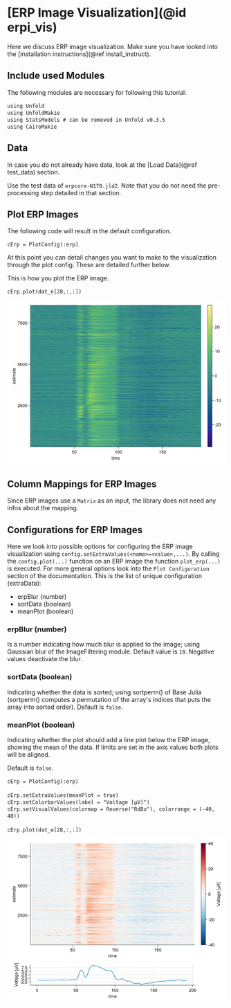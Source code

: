 # [ERP Image Visualization](@id erpi_vis)

Here we discuss ERP image visualization. 
Make sure you have looked into the [installation instructions](@ref install_instruct).

## Include used Modules
The following modules are necessary for following this tutorial:
```
using Unfold
using UnfoldMakie
using StatsModels # can be removed in Unfold v0.3.5
using CairoMakie
```

## Data
In case you do not already have data, look at the [Load Data](@ref test_data) section. 

Use the test data of `erpcore-N170.jld2`.
Note that you do not need the pre-processing step detailed in that section.

## Plot ERP Images

The following code will result in the default configuration. 
```
cErp = PlotConfig(:erp)
```
At this point you can detail changes you want to make to the visualization through the plot config. These are detailed further below. 

This is how you plot the ERP image.
```
cErp.plot(dat_e[28,:,:])
```

![Default ERP Image](../images/erp_image_default.png)

## Column Mappings for ERP Images

Since ERP images use a `Matrix` as an input, the library does not need any infos about the mapping.

## Configurations for ERP Images

Here we look into possible options for configuring the ERP image visualization using `config.setExtraValues(<name>=<value>,...)`.
By calling the `config.plot(...)` function on an ERP image the function `plot_erp(...)` is executed.
For more general options look into the `Plot Configuration` section of the documentation.
This is the list of unique configuration (extraData):
- erpBlur (number)
- sortData (boolean)
- meanPlot (boolean)


### erpBlur (number)
Is a number indicating how much blur is applied to the image; using Gaussian blur of the ImageFiltering module. 
Default value is `10`. Negative values deactivate the blur.

### sortData (boolean)
Indicating whether the data is sorted; using sortperm() of Base Julia 
(sortperm() computes a permutation of the array's indices that puts the array into sorted order). 
Default is `false`.

### meanPlot (boolean)
Indicating whether the plot should add a line plot below the ERP image, showing the mean of the data.
If limits are set in the axis values both plots will be aligned.

Default is `false`.


```
cErp = PlotConfig(:erp)

cErp.setExtraValues(meanPlot = true)
cErp.setColorbarValues(label = "Voltage [µV]")
cErp.setVisualValues(colormap = Reverse("RdBu"), colorrange = (-40, 40))

cErp.plot(dat_e[28,:,:])
```

![ERP Image with Line](../images/erp_image_line.png)
